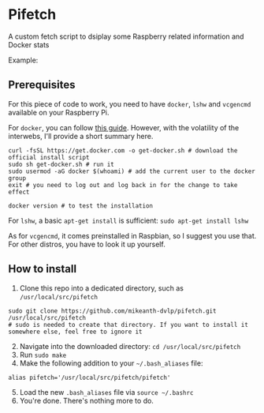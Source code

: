 # Pifetch
A custom fetch script to dsiplay some Raspberry related information and Docker stats

Example:


## Prerequisites
For this piece of code to work, you need to have `docker`, `lshw` and `vcgencmd` available on your Raspberry Pi.

For `docker`, you can follow [this guide](https://phoenixnap.com/kb/docker-on-raspberry-pi).
However, with the volatility of the interwebs, I'll provide a short summary here.
```
curl -fsSL https://get.docker.com -o get-docker.sh # download the official install script
sudo sh get-docker.sh # run it
sudo usermod -aG docker $(whoami) # add the current user to the docker group
exit # you need to log out and log back in for the change to take effect

docker version # to test the installation
```
For `lshw`, a basic `apt-get install` is sufficient: `sudo apt-get install lshw`

As for `vcgencmd`, it comes preinstalled in Raspbian, so I suggest you use that. For other distros, you have to look it up yourself.

## How to install
1. Clone this repo into a dedicated directory, such as `/usr/local/src/pifetch`
```
sudo git clone https://github.com/mikeanth-dvlp/pifetch.git /usr/local/src/pifetch
# sudo is needed to create that directory. If you want to install it somewhere else, feel free to ignore it
```
2. Navigate into the downloaded directory: `cd /usr/local/src/pifetch`
3. Run `sudo make`
4. Make the following addition to your `~/.bash_aliases` file:
```
alias pifetch='/usr/local/src/pifetch/pifetch'
```
5. Load the new `.bash_aliases` file via `source ~/.bashrc`
6. You're done. There's nothing more to do.
